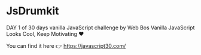 # JsDrumkit

DAY 1 of 30 days vanilla JavaScript challenge by Web Bos 
Vanilla JavaScript Looks Cool, Keep Motivating ❤


You can find it here 👉 https://javascript30.com/
